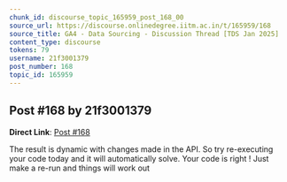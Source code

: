```yaml
---
chunk_id: discourse_topic_165959_post_168_00
source_url: https://discourse.onlinedegree.iitm.ac.in/t/165959/168
source_title: GA4 - Data Sourcing - Discussion Thread [TDS Jan 2025]
content_type: discourse
tokens: 79
username: 21f3001379
post_number: 168
topic_id: 165959
---
```


## Post #168 by 21f3001379

**Direct Link**: [Post #168](https://discourse.onlinedegree.iitm.ac.in/t/165959/168)

The result is dynamic with changes made in the API. So try re-executing your code today and it will automatically solve. Your code is right ! Just make a re-run and things will work out
